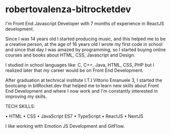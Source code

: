 # robertovalenza-bitrocketdev
I'm Front End Javascript Developer with 7 months of experience in ReactJS development.

Since I was 14 years old I started producing music, and this helped me to be a creative person, at the age of 16 years old I wrote my first code in school and since that day I was amazed by programming, so I started buying online courses and books about HTML, CSS, Javascript and Design.

I studied in school languages like: C, C++, Java, HTML, CSS, PHP but I realized later that my career would be on Front End Development.

After graduation at technical institute I.T.I Vittorio Emanuele 3, I started the bootcamp in bitRocket.dev that helped me to learn new skills about Front End Development and where I now work and I'm constantly interested in improving my skills.


TECH SKILLS:

• HTML
• CSS
• JavaScript ES7
• TypeScript
• ReactJS
• NextJS

I like working with Emotion JS Development and GitFlow.
